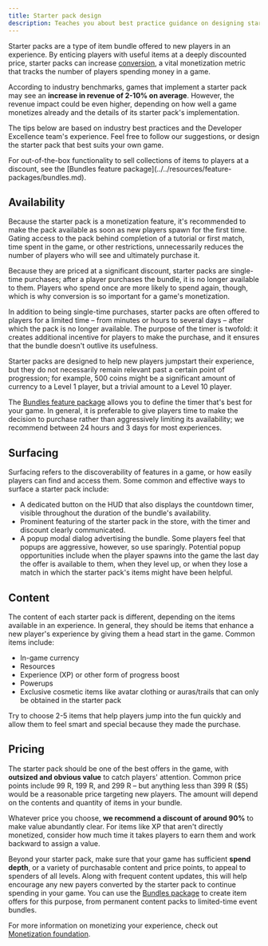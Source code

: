 ```yaml
---
title: Starter pack design
description: Teaches you about best practice guidance on designing starter packs.
---
```


Starter packs are a type of item bundle offered to new players in an experience. By enticing players with useful items at a deeply discounted price, starter packs can increase [conversion](../game-design/analytics-essentials.md#monetization-metrics), a vital monetization metric that tracks the number of players spending money in a game.

According to industry benchmarks, games that implement a starter pack may see an **increase in revenue of 2-10% on average**. However, the revenue impact could be even higher, depending on how well a game monetizes already and the details of its starter pack's implementation.

The tips below are based on industry best practices and the Developer Excellence team's experience. Feel free to follow our suggestions, or design the starter pack that best suits your own game.

<Alert severity="info">
For out-of-the-box functionality to sell collections of items to players at a discount, see the [Bundles feature package](../../resources/feature-packages/bundles.md).
</Alert>

## Availability

Because the starter pack is a monetization feature, it's recommended to make the pack available as soon as new players spawn for the first time. Gating access to the pack behind completion of a tutorial or first match, time spent in the game, or other restrictions, unnecessarily reduces the number of players who will see and ultimately purchase it.

Because they are priced at a significant discount, starter packs are single-time purchases; after a player purchases the bundle, it is no longer available to them. Players who spend once are more likely to spend again, though, which is why conversion is so important for a game's monetization.

In addition to being single-time purchases, starter packs are often offered to players for a limited time – from minutes or hours to several days – after which the pack is no longer available. The purpose of the timer is twofold: it creates additional incentive for players to make the purchase, and it ensures that the bundle doesn't outlive its usefulness.

Starter packs are designed to help new players jumpstart their experience, but they do not necessarily remain relevant past a certain point of progression; for example, 500 coins might be a significant amount of currency to a Level 1 player, but a trivial amount to a Level 10 player.

The [Bundles feature package](../../resources/feature-packages/bundles.md) allows you to define the timer that's best for your game. In general, it is preferable to give players time to make the decision to purchase rather than aggressively limiting its availability; we recommend between 24 hours and 3 days for most experiences.

## Surfacing

Surfacing refers to the discoverability of features in a game, or how easily players can find and access them. Some common and effective ways to surface a starter pack include:

- A dedicated button on the HUD that also displays the countdown timer, visible throughout the duration of the bundle's availability.
- Prominent featuring of the starter pack in the store, with the timer and discount clearly communicated.
- A popup modal dialog advertising the bundle. Some players feel that popups are aggressive, however, so use sparingly. Potential popup opportunities include when the player spawns into the game the last day the offer is available to them, when they level up, or when they lose a match in which the starter pack's items might have been helpful.

## Content

The content of each starter pack is different, depending on the items available in an experience. In general, they should be items that enhance a new player's experience by giving them a head start in the game. Common items include:

- In-game currency
- Resources
- Experience (XP) or other form of progress boost
- Powerups
- Exclusive cosmetic items like avatar clothing or auras/trails that can only be obtained in the starter pack

Try to choose 2-5 items that help players jump into the fun quickly and allow them to feel smart and special because they made the purchase.

## Pricing

The starter pack should be one of the best offers in the game, with **outsized and obvious value** to catch players' attention. Common price points include 99 R, 199 R, and 299 R – but anything less than 399 R ($5) would be a reasonable price targeting new players. The amount will depend on the contents and quantity of items in your bundle.

Whatever price you choose, **we recommend a discount of around 90%** to make value abundantly clear. For items like XP that aren't directly monetized, consider how much time it takes players to earn them and work backward to assign a value.

Beyond your starter pack, make sure that your game has sufficient **spend depth**, or a variety of purchasable content and price points, to appeal to spenders of all levels. Along with frequent content updates, this will help encourage any new payers converted by the starter pack to continue spending in your game. You can use the [Bundles package](../../resources/feature-packages/bundles.md) to create item offers for this purpose, from permanent content packs to limited-time event bundles.

For more information on monetizing your experience, check out [Monetization foundation](monetization-foundations.md).
